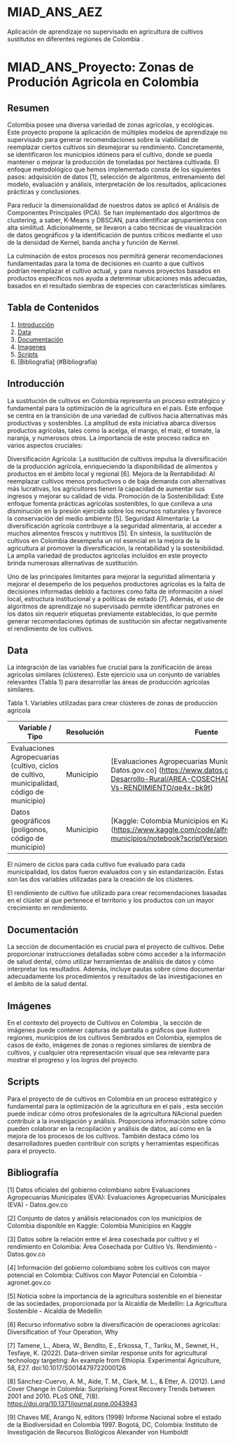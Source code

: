 # MIAD_ANS_AEZ
Aplicación de aprendizaje no supervisado en agricultura de cultivos sustitutos en diferentes regiones de Colombia .

# MIAD_ANS_Proyecto: Zonas de Produción Agricola en Colombia

## Resumen

Colombia posee una diversa variedad de zonas agrícolas, y ecológicas. Este proyecto propone la aplicación de múltiples modelos de aprendizaje no supervisado para generar recomendaciones sobre la viabilidad de reemplazar ciertos cultivos sin desmejorar su rendimiento. Concretamente, se identificaron los municipios idóneos para el cultivo, donde se pueda mantener o mejorar la producción de toneladas por hectárea cultivada. El enfoque metodológico que hemos implementado consta de los siguientes pasos: adquisición de datos [1], selección de algoritmos, entrenamiento del modelo, evaluación y análisis, interpretación de los resultados, aplicaciones prácticas y conclusiones. 

Para reducir la dimensionalidad de nuestros datos se aplicó el Análisis de Componentes Principales (PCA). Se han implementado dos algoritmos de clustering, a saber, K-Means y DBSCAN, para identificar agrupamientos con alta similitud. Adicionalmente, se llevaron a cabo técnicas de visualización de datos geográficos y la identificación de puntos críticos mediante el uso de la densidad de Kernel, banda ancha y función de Kernel. 

La culminación de estos procesos nos permitirá generar recomendaciones fundamentadas para la toma de decisiones en cuanto a que cultivos podrían reemplazar el cultivo actual, y para nuevos proyectos basados en productos específicos nos ayuda a determinar ubicaciones más adecuadas, basados en el resultado siembras de especies con características similares. 


## Tabla de Contenidos

1. [Introducción](#Introducción)
2. [Data](#data)
3. [Documentación](#Documentación)
4. [Imagenes](#Imagenes)
5. [Scripts](#Scripts)
6. [Bibliografía] (#Bibliografía)

## Introducción

La sustitución de cultivos en Colombia representa un proceso estratégico y fundamental para la optimización de la agricultura en el país. Este enfoque se centra en la transición de una variedad de cultivos hacia alternativas más productivas y sostenibles. La amplitud de esta iniciativa abarca diversos productos agrícolas, tales como la acelga, el mango, el maíz, el tomate, la naranja, y numerosos otros. La importancia de este proceso radica en varios aspectos cruciales: 

Diversificación Agrícola: La sustitución de cultivos impulsa la diversificación de la producción agrícola, enriqueciendo la disponibilidad de alimentos y productos en el ámbito local y regional [6]. Mejora de la Rentabilidad: Al reemplazar cultivos menos productivos o de baja demanda con alternativas más lucrativas, los agricultores tienen la capacidad de aumentar sus ingresos y mejorar su calidad de vida. Promoción de la Sostenibilidad: Este enfoque fomenta prácticas agrícolas sostenibles, lo que conlleva a una disminución en la presión ejercida sobre los recursos naturales y favorece la conservación del medio ambiente [5]. Seguridad Alimentaria: La diversificación agrícola contribuye a la seguridad alimentaria, al acceder a muchos alimentos frescos y nutritivos [5]. En síntesis, la sustitución de cultivos en Colombia desempeña un rol esencial en la mejora de la agricultura al promover la diversificación, la rentabilidad y la sostenibilidad. La amplia variedad de productos agrícolas incluidos en este proyecto brinda numerosas alternativas de sustitución. 

Uno de las principales limitantes para mejorar la seguridad alimentaria y mejorar el desempeño de los pequeños productores agrícolas es la falta de decisiones informadas debido a factores como falta de información a nivel local, estructura institucional y a políticas de estado [7]. Además, el uso de algoritmos de aprendizaje no supervisado permite identificar patrones en los datos sin requerir etiquetas previamente establecidas, lo que permite generar recomendaciones óptimas de sustitución sin afectar negativamente el rendimiento de los cultivos. 

## Data
La integración de las variables fue crucial para la zonificación de áreas agrícolas similares (clústeres). Este ejercicio usa un conjunto de variables relevantes (Tabla 1) para desarrollar las áreas de producción agrícolas similares. 

Tabla 1. Variables utilizadas para crear clústeres de zonas de producción agrícola 


| Variable / Tipo | Resolución  | Fuente |
| ------------ | ----------- | ----------- |
| Evaluaciones Agropecuarias (cultivo, ciclos de cultivo, municipalidad, código de municipio)   | Municipio    | [Evaluaciones Agropecuarias Municipales (EVA) - Datos.gov.co] (https://www.datos.gov.co/Agricultura-y-Desarrollo-Rural/AREA-COSECHADA-POR-CULTIVO-Vs-RENDIMIENTO/qe4x-bk9t) |
| Datos geográficos (polígonos, código de municipio)     | Municipio    | [Kaggle: Colombia Municipios en Kaggle] (https://www.kaggle.com/code/alfredomaussa/colombia-municipios/notebook?scriptVersionId=39794627)   |
 

El número de ciclos para cada cultivo fue evaluado para cada municipalidad, los datos fueron evaluados con y sin estandarización. Estas son las dos variables utilizadas para la creación de los clústeres. 

El rendimiento de cultivo fue utilizado para crear recomendaciones basadas en el clúster al que pertenece el territorio y los productos con un mayor crecimiento en rendimiento. 


## Documentación

La sección de documentación es crucial para el proyecto de cultivos. Debe proporcionar instrucciones detalladas sobre cómo acceder a la información de salud dental, cómo utilizar herramientas de análisis de datos y cómo interpretar los resultados. Además, incluye pautas sobre cómo documentar adecuadamente los procedimientos y resultados de las investigaciones en el ámbito de la salud dental.

## Imágenes

En el contexto del proyecto de Cultivos en Colombia , la sección de imágenes puede contener capturas de pantalla o gráficos que ilustren regiones, municipios de los cultivos Sembrados en Colombia, ejemplos de casos de éxito, imágenes de  zonas o regiones similares de siembra de cultivos, y cualquier otra representación visual que sea relevante para mostrar el progreso y los logros del proyecto.

## Scripts

Para el proyecto de de cultivos en Colombia en un proceso estratégico y fundamental para la optimización de la agricultura en el país , esta sección puede indicar cómo otros profesionales de la agricultura NAcional pueden contribuir a la investigación y análisis. Proporciona información sobre cómo pueden colaborar en la recopilación y análisis de datos, así como en la mejora de los procesos de los cultivos. También destaca cómo los desarrolladores pueden contribuir con scripts y herramientas específicas para el proyecto.

## Bibliografía

[1] Datos oficiales del gobierno colombiano sobre Evaluaciones Agropecuarias Municipales (EVA): Evaluaciones Agropecuarias Municipales (EVA) - Datos.gov.co 

[2] Conjunto de datos y análisis relacionados con los municipios de Colombia disponible en Kaggle: Colombia Municipios en Kaggle 

[3] Datos sobre la relación entre el área cosechada por cultivo y el rendimiento en Colombia: Área Cosechada por Cultivo Vs. Rendimiento - Datos.gov.co 

[4] Información del gobierno colombiano sobre los cultivos con mayor potencial en Colombia: Cultivos con Mayor Potencial en Colombia - agronet.gov.co  

[5] Noticia sobre la importancia de la agricultura sostenible en el bienestar de las sociedades, proporcionada por la Alcaldía de Medellín: La Agricultura Sostenible - Alcaldía de Medellín  

[6] Recurso informativo sobre la diversificación de operaciones agrícolas: Diversification of Your Operation, Why  

[7] Tamene, L., Abera, W., Bendito, E., Erkossa, T., Tariku, M., Sewnet, H.,  Tesfaye, K. (2022). Data-driven similar response units for agricultural technology targeting: An example from Ethiopia. Experimental Agriculture, 58, E27. doi:10.1017/S0014479722000126 

[8] Sánchez-Cuervo, A. M., Aide, T. M., Clark, M. L., & Etter, A. (2012). Land Cover Change in Colombia: Surprising Forest Recovery Trends between 2001 and 2010. PLoS ONE, 7(8). https://doi.org/10.1371/journal.pone.0043943 

[9] Chaves ME, Arango N, editors (1998) Informe Nacional sobre el estado de la Biodiversidad en Colombia 1997. Bogotá, DC, Colombia: Instituto de Investigación de Recursos Biológicos Alexander von Humboldt 

 